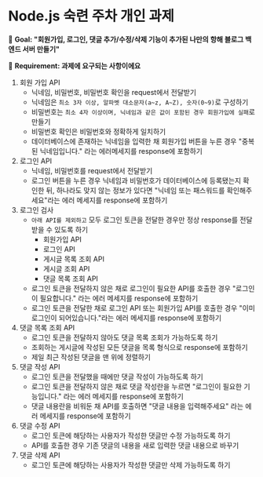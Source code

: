 # Node.js 숙련 주차 개인 과제


🏁 **Goal:  "회원가입, 로그인, 댓글 추가/수정/삭제 기능이 추가된 나만의 항해 블로그 백엔드 서버 만들기"**

🚩 **Requirement:  과제에 요구되는 사항이에요**

1. 회원 가입 API
    - 닉네임, 비밀번호, 비밀번호 확인을 request에서 전달받기
    - 닉네임은 `최소 3자 이상, 알파벳 대소문자(a~z, A~Z), 숫자(0~9)`로 구성하기
    - 비밀번호는 `최소 4자 이상이며, 닉네임과 같은 값이 포함된 경우 회원가입에 실패`로 만들기
    - 비밀번호 확인은 비밀번호와 정확하게 일치하기
    - 데이터베이스에 존재하는 닉네임을 입력한 채 회원가입 버튼을 누른 경우 "중복된 닉네임입니다." 라는 에러메세지를 response에 포함하기
2. 로그인 API
    - 닉네임, 비밀번호를 request에서 전달받기
    - 로그인 버튼을 누른 경우 닉네임과 비밀번호가 데이터베이스에 등록됐는지 확인한 뒤, 하나라도 맞지 않는 정보가 있다면 "닉네임 또는 패스워드를 확인해주세요"라는 에러 메세지를 response에 포함하기
3. 로그인 검사
    - `아래 API를 제외하고` 모두 로그인 토큰을 전달한 경우만 정상 response를 전달받을 수 있도록 하기
        - 회원가입 API
        - 로그인 API
        - 게시글 목록 조회 API
        - 게시글 조회 API
        - 댓글 목록 조회 API
    - 로그인 토큰을 전달하지 않은 채로 로그인이 필요한 API를 호출한 경우 "로그인이 필요합니다." 라는 에러 메세지를 response에 포함하기
    - 로그인 토큰을 전달한 채로 로그인 API 또는 회원가입 API를 호출한 경우 "이미 로그인이 되어있습니다."라는 에러 메세지를 response에 포함하기
4.  댓글 목록 조회 API
    - 로그인 토큰을 전달하지 않아도 댓글 목록 조회가 가능하도록 하기
    - 조회하는 게시글에 작성된 모든 댓글을 목록 형식으로 response에 포함하기
    - 제일 최근 작성된 댓글을 맨 위에 정렬하기
5. 댓글 작성 API
    - 로그인 토큰을 전달했을 때에만 댓글 작성이 가능하도록 하기
    - 로그인 토큰을 전달하지 않은 채로 댓글 작성란을 누르면 "로그인이 필요한 기능입니다." 라는 에러 메세지를 response에 포함하기
    - 댓글 내용란을 비워둔 채 API를 호출하면 "댓글 내용을 입력해주세요" 라는 에러 메세지를 response에 포함하기
6. 댓글 수정 API
    - 로그인 토큰에 해당하는 사용자가 작성한 댓글만 수정 가능하도록 하기
    - API를 호출한 경우 기존 댓글의 내용을 새로 입력한 댓글 내용으로 바꾸기
7. 댓글 삭제 API
    - 로그인 토큰에 해당하는 사용자가 작성한 댓글만 삭제 가능하도록 하기


